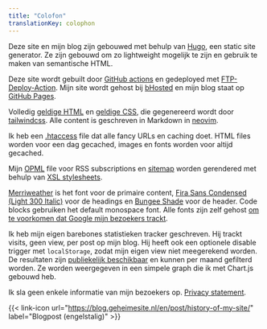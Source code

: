 ```yaml
---
title: "Colofon"
translationKey: colophon
---
```


Deze site en mijn blog zijn gebouwed met behulp van [Hugo](https://gohugo.io), een static site generator. Ze zijn gebouwd om zo lightweight mogelijk te zijn en gebruik te maken van semantische HTML.

Deze site wordt gebuilt door [GitHub actions](https://github.com/RobinBoers/geheimesite.nl/actions) en gedeployed met [FTP-Deploy-Action](https://github.com/SamKirkland/FTP-Deploy-Action). Mijn site wordt gehost bij [bHosted](https://www.bhosted.nl/?ref=97f4c4a4b13e269e12cfd4f0352ba527) en mijn blog staat op [GitHub Pages](https://pages.github.com).

Volledig [geldige HTML](https://validator.w3.org/nu/?doc=https://geheimesite.nl) en [geldige CSS](https://jigsaw.w3.org/css-validator/validator?uri=https://geheimesite.nl/assets/css/main.css), die gegenereerd wordt door [tailwindcss](https://tailwindcss.com). Alle content is geschreven in Markdown in [neovim](https://neovim.io).

Ik heb een [.htaccess](https://github.com/RobinBoers/geheimesite.nl/blob/master/src/.htaccess) file dat alle fancy URLs en caching doet. HTML files worden voor een dag gecached, images en fonts worden voor altijd gecached.

Mijn [OPML](/subscriptions) file voor RSS subscriptions en [sitemap](/en/sitemap.xml) worden gerendered met behulp van [XSL stylesheets](https://github.com/RobinBoers/geheimesite.nl/tree/master/src/static/assets/xsl).

[Merriweather](https://fonts.google.com/specimen/Merriweather) is het font voor de primaire content, [Fira Sans Condensed (Light 300 Italic)](https://fonts.google.com/specimen/Fira+Sans+Condensed) voor de headings en [Bungee Shade](https://fonts.google.com/specimen/Bungee+Shade) voor de header. Code blocks gebruiken het default monospace font. Alle fonts zijn zelf gehost [om te voorkomen dat Google mijn bezoekers trackt](https://www.brycewray.com/posts/2020/08/google-fonts-privacy/).

Ik heb mijn eigen barebones statistieken tracker geschreven. Hij trackt visits, geen view, per post op mijn blog. Hij heeft ook een optionele disable trigger met `localStorage`, zodat mijn eigen view niet meegerekend worden. De resultaten zijn [publiekelijk beschikbaar](/blog/stats) en kunnen per maand gefilterd worden. Ze worden weergegeven in een simpele graph die ik met Chart.js gebouwd heb.

Ik sla geen enkele informatie van mijn bezoekers op. [Privacy statement](/privacy).

<span hidden>Relevante links</span> {{< link-icon url="https://blog.geheimesite.nl/en/post/history-of-my-site/" label="Blogpost (engelstalig)" >}}
